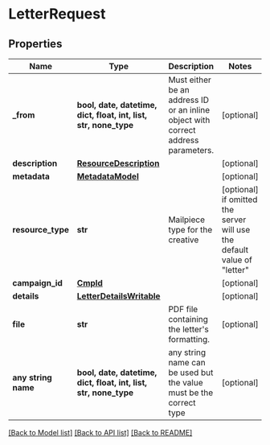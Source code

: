 # LetterRequest


## Properties
Name | Type | Description | Notes
------------ | ------------- | ------------- | -------------
**_from** | **bool, date, datetime, dict, float, int, list, str, none_type** | Must either be an address ID or an inline object with correct address parameters. | [optional] 
**description** | [**ResourceDescription**](ResourceDescription.md) |  | [optional] 
**metadata** | [**MetadataModel**](MetadataModel.md) |  | [optional] 
**resource_type** | **str** | Mailpiece type for the creative | [optional]  if omitted the server will use the default value of "letter"
**campaign_id** | [**CmpId**](CmpId.md) |  | [optional] 
**details** | [**LetterDetailsWritable**](LetterDetailsWritable.md) |  | [optional] 
**file** | **str** | PDF file containing the letter&#39;s formatting. | [optional] 
**any string name** | **bool, date, datetime, dict, float, int, list, str, none_type** | any string name can be used but the value must be the correct type | [optional]

[[Back to Model list]](../README.md#documentation-for-models) [[Back to API list]](../README.md#documentation-for-api-endpoints) [[Back to README]](../README.md)


